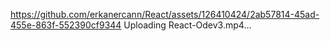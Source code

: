 
https://github.com/erkanercann/React/assets/126410424/2ab57814-45ad-455e-863f-552390cf9344
Uploading React-Odev3.mp4…

